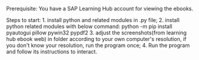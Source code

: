 Prerequisite:
	You have a SAP Learning Hub account for viewing the ebooks.
   
Steps to start:
	1. install python and related modules in .py file;
	2. install python related modules with below command:
    python -m pip install pyautogui pillow pywin32 pypdf2
	3. adjust the screenshots(from learning hub ebook web) in folder according to your own computer's resolution, 
    if you don't know your resolution, run the program once;
	4. Run the program and follow its instructions to interact.

